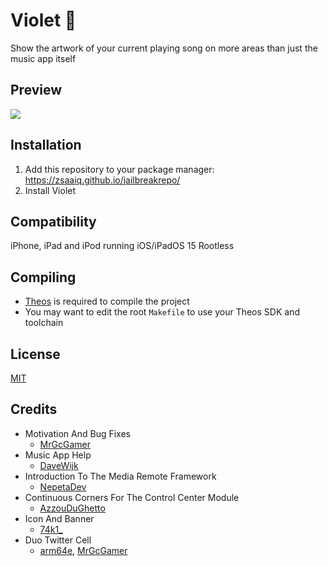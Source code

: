 # Violet 🎀
Show the artwork of your current playing song on more areas than just the music app itself

## Preview
<img src="Preview.png">

## Installation
1. Add this repository to your package manager: https://zsaaiq.github.io/jailbreakrepo/
2. Install Violet

## Compatibility
iPhone, iPad and iPod running iOS/iPadOS 15 Rootless

## Compiling
  - [Theos](https://theos.dev/) is required to compile the project
  - You may want to edit the root `Makefile` to use your Theos SDK and toolchain

## License
[MIT](https://github.com/Traurige/Violet/blob/main/LICENSE)

## Credits
  - Motivation And Bug Fixes
    - [MrGcGamer](https://twitter.com/MrGcGamer)
  - Music App Help
    - [DaveWijk](https://twitter.com/DaveWijk)
  - Introduction To The Media Remote Framework
    - [NepetaDev](https://twitter.com/NepetaDev)
  - Continuous Corners For The Control Center Module
    - [AzzouDuGhetto](https://twitter.com/AzzouDuGhetto)
  - Icon And Banner
    - [74k1_](https://twitter.com/74k1_)
  - Duo Twitter Cell
    - [arm64e](https://twitter.com/arm64e), [MrGcGamer](https://twitter.com/MrGcGamer)
